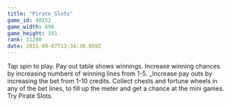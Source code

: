 ```yaml
---
title: "Pirate Slots"
game_id: 40152
game_width: 696
game_height: 391
rank: 11200
date: 2015-09-07T13:34:30.859Z
---
```

Tap spin to play. Pay out table shows winnings. Increase winning chances by increasing numbers of winning lines from 1-5. _Increase pay outs by increasing the bet from 1-10 credits. Collect chests and fortune wheels in any of the bet lines, to fill up the meter and get a chance at the mini games. Try Pirate Slots.
